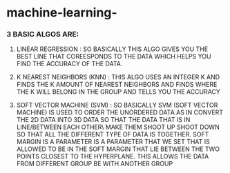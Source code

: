 # machine-learning-

### 3 BASIC ALGOS ARE:
     
1. LINEAR REGRESSION : SO BASICALLY THIS ALGO GIVES YOU THE BEST LINE THAT COREESPONDS TO THE DATA WHICH HELPS YOU FIND THE ACCURACY OF THE DATA.
     
2. K NEAREST NEIGHBORS (KNN) : THIS ALGO USES AN INTEGER K AND FINDS THE K AMOUNT OF NEAREST NEIGHBORS AND FINDS WHERE THE K WILL BELONG IN THE GROUP AND TELLS YOU THE ACCURACY
     
3. SOFT VECTOR MACHINE (SVM) : SO BASICALLY SVM (SOFT VECTOR MACHINE) IS USED TO ORDER THE UNORDERED DATA AS IN CONVERT THE 2D DATA INTO 3D DATA SO THAT THE DATA THAT IS IN LINE/BETWEEN EACH OTHER\ MAKE THEM SHOOT UP SHOOT DOWN SO THAT ALL THE DIFFERENT TYPE OF DATA IS TOGETHER. SOFT MARGIN IS A PARAMETER IS A PARAMETER THAT WE SET THAT IS ALLOWED TO BE
	IN THE SOFT MARGIN THAT LIE BETWEEN THE TWO POINTS CLOSEST TO THE HYPERPLANE. THIS ALLOWS THE DATA FROM DIFFERENT GROUP BE WITH ANOTHER GROUP
	
